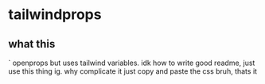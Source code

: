 # tailwindprops

## what this  
`
openprops but uses tailwind variables. idk how to write good readme, just use this thing ig. why complicate it
just copy and paste the css bruh, thats it

